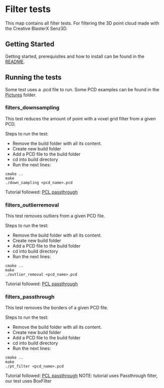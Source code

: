# Filter tests

This map contains all filter tests. For filtering the 3D point cloud made with the Creative BlasterX Senz3D.

## Getting Started

Getting started, prerequisites and how to install can be found in the [README](https://github.com/markgrts/suii_vision_3d/blob/master/README.md).

## Running the tests
Some test uses a .pcd file to run. Some PCD examples can be found in the [Pictures](https://github.com/markgrts/suii_vision_3d/tree/master/pictures) folder.

### filters_downsampling
This test reduces the amount of point with a voxel grid filter from a given PCD.

Steps to run the test:
* Remove the build folder with all its content.
* Create new build folder
* Add a PCD file to the build folder
* cd into build directory
* Run the next lines:
```
cmake ..
make
./down_sampling <pcd_name>.pcd
```
Tutorial followed: [PCL passthrough](http://pointclouds.org/documentation/tutorials/voxel_grid.php#voxelgrid)

### filters_outlierremoval
This test removes outliers from a given PCD file.

Steps to run the test:
* Remove the build folder with all its content.
* Create new build folder
* Add a PCD file to the build folder
* cd into build directory
* Run the next lines:
```
cmake ..
make
./outlier_removal <pcd_name>.pcd
```
Tutorial followed: [PCL passthrough](http://pointclouds.org/documentation/tutorials/statistical_outlier.php#statistical-outlier-removal)

### filters_passthrough
This test removes the borders of a given PCD file.

Steps to run the test:

* Remove the build folder with all its content.
* Create new build folder
* Add a PCD file to the build folder
* cd into build directory
* Run the next lines:
```
cmake ..
make
./pt_filter <pcd_name>.pcd
```
Tutorial followed: [PCL passthrough](http://pointclouds.org/documentation/tutorials/passthrough.php#passthrough)
NOTE: tutorial uses Passthrough filter, our test uses BoxFilter
